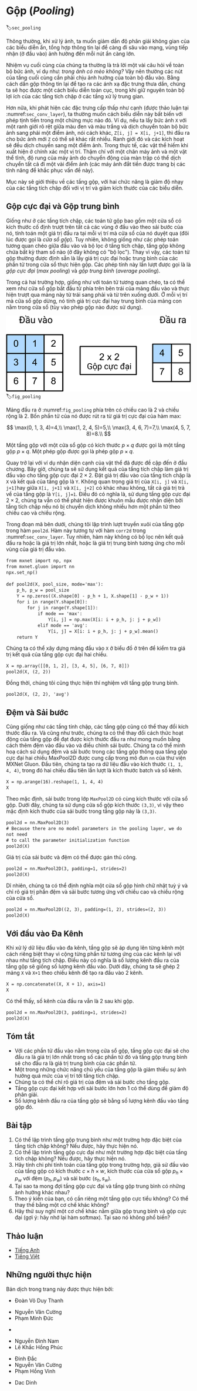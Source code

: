 <!-- ===================== Bắt đầu dịch Phần 1 ==================== -->
<!-- ========================================= REVISE PHẦN 1 - BẮT ĐẦU =================================== -->

<!--
# Pooling
-->

# Gộp (*Pooling*)
:label:`sec_pooling`


<!--
Often, as we process images, we want to gradually reduce the spatial resolution of our hidden representations, 
aggregating information so that the higher up we go in the network, the larger the receptive field (in the input) to which each hidden node is sensitive.
-->

Thông thường, khi xử lý ảnh, ta muốn giảm dần độ phân giải không gian của các biểu diễn ẩn, tổng hợp thông tin lại để càng đi sâu vào mạng, vùng tiếp nhận (ở đầu vào) ảnh hưởng đến mỗi nút ẩn càng lớn.

<!--
Often our ultimate task asks some global question about the image, e.g., *does it contain a cat?*
So typically the nodes of our final layer should be sensitive to the entire input.
By gradually aggregating information, yielding coarser and coarser maps, we accomplish this goal of ultimately learning a global representation,
while keeping all of the advantages of convolutional layers at the intermediate layers of processing.
-->

Nhiệm vụ cuối cùng của chúng ta thường là trả lời một vài câu hỏi về toàn bộ bức ảnh, ví dụ như: *trong ảnh có mèo không?* 
Vậy nên thường các nút của tầng cuối cùng cần phải chịu ảnh hưởng của toàn bộ đầu vào.
Bằng cách dần gộp thông tin lại để tạo ra các ánh xạ đặc trưng thưa dần, chúng ta sẽ học được một cách biểu diễn toàn cục,
trong khi giữ nguyên toàn bộ lợi ích của các tầng tích chập ở các tầng xử lý trung gian.

<!--
Moreover, when detecting lower-level features, such as edges (as discussed in :numref:`sec_conv_layer`),
we often want our representations to be somewhat invariant to translation.
For instance, if we take the image `X` with a sharp delineation between black and white
and shift the whole image by one pixel to the right, i.e., `Z[i, j] = X[i, j+1]`, then the output for the new image `Z` might be vastly different.
The edge will have shifted by one pixel and with it all the activations.
In reality, objects hardly ever occur exactly at the same place.
In fact, even with a tripod and a stationary object, vibration of the camera due to the movement of the shutter might shift everything by a pixel or so
(high-end cameras are loaded with special features to address this problem).
-->

Hơn nữa, khi phát hiện các đặc trưng cấp thấp như cạnh (được thảo luận tại :numref:`sec_conv_layer`), 
ta thường muốn cách biểu diễn này bất biến với phép tịnh tiến trong một chừng mực nào đó.
Ví dụ, nếu ta lấy bức ảnh `X` với một ranh giới rõ rệt giữa màu đen và màu trắng
và dịch chuyển toàn bộ bức ảnh sang phải một điểm ảnh, nói cách khác, `Z[i, j] = X[i, j+1]`, thì đầu ra cho bức ảnh mới `Z` có thể sẽ khác rất nhiều.
Ranh giới đó và các kích hoạt sẽ đều dịch chuyển sang một điểm ảnh.
Trong thực tế, các vật thể hiếm khi xuất hiện ở chính xác một vị trí.
Thậm chí với một chân máy ảnh và một vật thể tĩnh, độ rung của máy ảnh do chuyển động của màn trập có thể dịch chuyển tất cả đi một vài điểm ảnh 
(các máy ảnh đắt tiền được trang bị các tính năng để khắc phục vấn đề này).

<!--
This section introduces pooling layers, which serve the dual purposes of
mitigating the sensitivity of convolutional layers to location and of spatially downsampling representations.
-->

Mục này sẽ giới thiệu về các tầng gộp, với hai chức năng là giảm độ nhạy của các tầng tích chập đối với vị trí và giảm kích thước của các biểu diễn.

<!-- ===================== Kết thúc dịch Phần 1 ===================== -->

<!-- ===================== Bắt đầu dịch Phần 2 ===================== -->

<!--
## Maximum Pooling and Average Pooling
-->

## Gộp cực đại và Gộp trung bình

<!--
Like convolutional layers, pooling operators consist of a fixed-shape window that is slid over all regions in the input according to its stride, 
computing a single output for each location traversed by the fixed-shape window (sometimes known as the *pooling window*).
However, unlike the cross-correlation computation of the inputs and kernels in the convolutional layer, the pooling layer contains no parameters (there is no *filter*).
Instead, pooling operators are deterministic, typically calculating either the maximum or the average value of the elements in the pooling window.
These operations are called *maximum pooling* (*max pooling* for short) and *average pooling*, respectively.
-->

Giống như ở các tầng tích chập, các toán tử gộp bao gồm một cửa sổ có kích thước cố định trượt trên tất cả các vùng ở đầu vào theo sải bước của nó, tính toán một giá trị đầu ra tại mỗi vị trí mà cửa sổ của nó duyệt qua (đôi lúc được gọi là *cửa sổ gộp*).
Tuy nhiên, không giống như các phép toán tương quan chéo giữa đầu vào và bộ lọc ở tầng tích chập, tầng gộp không chứa bất kỳ tham số nào (ở đây không có "bộ lọc").
Thay vì vậy, các toán tử gộp thường được định sẵn là lấy giá trị cực đại hoặc trung bình của các phần tử trong cửa sổ thực hiện gộp.
Các phép tính này lần lượt được gọi là là *gộp cực đại* (*max pooling*) và *gộp trung bình* (*average pooling*).

<!--
In both cases, as with the cross-correlation operator, we can think of the pooling window as starting from the top left of the input array
and sliding across the input array from left to right and top to bottom.
At each location that the pooling window hits, it computes the maximum or average
value of the input subarray in the window (depending on whether *max* or *average* pooling is employed).
-->

Trong cả hai trường hợp, giống như với toán tử tương quan chéo, ta có thể xem như cửa sổ gộp bắt đầu từ phía trên bên trái của mảng đầu vào và thực hiện trượt qua mảng này từ trái sang phải và từ trên xuống dưới.
Ở mỗi vị trí mà cửa sổ gộp dừng, nó tính giá trị cực đại hay trung bình của mảng con nằm trong cửa sổ (tùy vào phép gộp nào được sử dụng).

<!--
![Maximum pooling with a pooling window shape of $2\times 2$. The shaded portions represent the first output element and the input element used for its computation: $\max(0, 1, 3, 4)=4$](../img/pooling.svg)
-->

![Gộp cực đại với cửa sổ có kích thước $2\times 2$. Các phần tô đậm thể hiện phần tử đầu ra đầu tiên và phần tử đầu vào đã dùng để tính toán: $max(0, 1, 3, 4)=4$](../img/pooling.svg)
:label:`fig_pooling`

<!--
The output array in :numref:`fig_pooling` above has a height of 2 and a width of 2.
The four elements are derived from the maximum value of $\text{max}$:
-->

Mảng đầu ra ở :numref:`fig_pooling` phía trên có chiều cao là 2 và chiều rộng là 2. 
Bốn phần tử của nó được rút ra từ giá trị cực đại của hàm $\text{max}$:

$$
\max(0, 1, 3, 4)=4,\\
\max(1, 2, 4, 5)=5,\\
\max(3, 4, 6, 7)=7,\\
\max(4, 5, 7, 8)=8.\\
$$

<!-- ===================== Kết thúc dịch Phần 2 ===================== -->

<!-- ===================== Bắt đầu dịch Phần 3 ===================== -->

<!--
A pooling layer with a pooling window shape of $p \times q$ is called a $p \times q$ pooling layer.
The pooling operation is called $p \times q$ pooling.
-->
Một tầng gộp với một cửa sổ gộp có kích thước $p \times q$ được gọi là một tầng gộp $p \times q$.
Một phép gộp được gọi là phép gộp $p \times q$.

<!--
Let us return to the object edge detection example mentioned at the beginning of this section.
Now we will use the output of the convolutional layer as the input for $2\times 2$ maximum pooling.
Set the convolutional layer input as `X` and the pooling layer output as `Y`. Whether or not the values of `X[i, j]` and `X[i, j+1]` are different,
or `X[i, j+1]` and `X[i, j+2]` are different, the pooling layer outputs all include `Y[i, j]=1`.
That is to say, using the $2\times 2$ maximum pooling layer, we can still detect if the pattern recognized by the convolutional layer
moves no more than one element in height and width.
-->
Quay trở lại với ví dụ nhận diện cạnh của vật thể đã được đề cập đến ở đầu chương.
Bây giờ, chúng ta sẽ sử dụng kết quả của tầng tích chập làm giá trị đầu vào cho tầng gộp cực đại $2\times 2$.
Đặt giá trị đầu vào của tầng tích chập là `X` và kết quả của tầng gộp là `Y`. 
Không quan trọng giá trị của `X[i, j]` và `X[i, j+1]`hay giữa `X[i, j+1]` và `X[i, j+2]` có khác nhau không, tất cả giá trị trả về của tầng gộp là `Y[i, j]=1`.
Điều đó có nghĩa là, sử dụng tầng gộp cực đại $2\times 2$, chúng ta vẫn có thể phát hiện được khuôn mẫu được nhận diện bởi tầng tích chập nếu nó bị chuyển dịch không nhiều hơn một phần tử theo chiều cao và chiều rộng.

<!--
In the code below, we implement the forward computation of the pooling layer in the `pool2d` function.
This function is similar to the `corr2d` function in :numref:`sec_conv_layer`.
However, here we have no kernel, computing the output as either the max or the average of each region in the input..
-->
Trong đoạn mã bên dưới, chúng tôi lập trình lượt truyền xuôi của tầng gộp trong hàm `pool2d`.
Hàm này tương tự với hàm `corr2d` trong :numref:`sec_conv_layer`.
Tuy nhiên, hàm này không có bộ lọc nên kết quả đầu ra hoặc là giá trị lớn nhất, hoặc là giá trị trung bình tương ứng cho mỗi vùng của giá trị đầu vào.

```{.python .input  n=3}
from mxnet import np, npx
from mxnet.gluon import nn
npx.set_np()

def pool2d(X, pool_size, mode='max'):
    p_h, p_w = pool_size
    Y = np.zeros((X.shape[0] - p_h + 1, X.shape[1] - p_w + 1))
    for i in range(Y.shape[0]):
        for j in range(Y.shape[1]):
            if mode == 'max':
                Y[i, j] = np.max(X[i: i + p_h, j: j + p_w])
            elif mode == 'avg':
                Y[i, j] = X[i: i + p_h, j: j + p_w].mean()
    return Y
```

<!--
We can construct the input array `X` in the above diagram to validate the output of the two-dimensional maximum pooling layer.
-->
Chúng ta có thể xây dựng mảng đầu vào `X` ở biểu đồ ở trên để kiểm tra giá trị kết quả của tầng gộp cực đại hai chiều.

```{.python .input  n=4}
X = np.array([[0, 1, 2], [3, 4, 5], [6, 7, 8]])
pool2d(X, (2, 2))
```

<!--
At the same time, we experiment with the average pooling layer.
-->
Đồng thời, chúng tôi cũng thực hiện thí nghiệm với tầng gộp trung bình.

```{.python .input  n=14}
pool2d(X, (2, 2), 'avg')
```

<!-- ===================== Kết thúc dịch Phần 3 ===================== -->

<!-- ===================== Bắt đầu dịch Phần 4 ===================== -->

<!-- ========================================= REVISE PHẦN 1 - KẾT THÚC ===================================-->

<!-- ========================================= REVISE PHẦN 2 - BẮT ĐẦU ===================================-->

<!--
## Padding and Stride
-->

## Đệm và Sải bước


<!--
As with convolutional layers, pooling layers can also change the output shape.
And as before, we can alter the operation to achieve a desired output shape by padding the input and adjusting the stride.
We can demonstrate the use of padding and strides in pooling layers via the two-dimensional maximum pooling layer MaxPool2D shipped in MXNet Gluon's `nn` module.
We first construct an input data of shape `(1, 1, 4, 4)`, where the first two dimensions are batch and channel.
-->

Cũng giống như các tầng tính chập, các tầng gộp cũng có thể thay đổi kích thước đầu ra. 
Và cũng như trước, chúng ta có thể thay đổi cách thức hoạt động của tầng gộp để đạt được kích thước đầu ra như mong muốn bằng cách thêm đệm vào đầu vào và điều chỉnh sải bước. 
Chúng ta có thể minh hoạ cách sử dụng đệm và sải bước trong các tầng gộp thông qua tầng gộp cực đại hai chiều MaxPool2D được cung cấp trong mô đun `nn` của thư viện MXNet Gluon. 
Đầu tiên, chúng ta tạo ra dữ liệu đầu vào kích thước `(1, 1, 4, 4)`, trong đó hai chiều đầu tiên lần lượt là kích thước batch và số kênh.


```{.python .input  n=15}
X = np.arange(16).reshape(1, 1, 4, 4)
X
```

<!--
By default, the stride in the `MaxPool2D` class has the same shape as the pooling window.
Below, we use a pooling window of shape `(3, 3)`, so we get a stride shape of `(3, 3)` by default.
-->

Theo mặc định, sải bước trong lớp `MaxPool2D` có cùng kích thước với cửa sổ gộp.
Dưới đây, chúng ta sử dụng cửa sổ gộp kích thước `(3,3)`, vì vậy theo mặc định kích thước của sải bước trong tầng gộp này là `(3,3)`.


```{.python .input  n=16}
pool2d = nn.MaxPool2D(3)
# Because there are no model parameters in the pooling layer, we do not need
# to call the parameter initialization function
pool2d(X)
```

<!--
The stride and padding can be manually specified.
-->

Giá trị của sải bước và đệm có thể được gán thủ công.

```{.python .input  n=7}
pool2d = nn.MaxPool2D(3, padding=1, strides=2)
pool2d(X)
```

<!--
Of course, we can specify an arbitrary rectangular pooling window
and specify the padding and stride for height and width, respectively.
-->

Dĩ nhiên, chúng ta có thể định nghĩa một cửa sổ gộp hình chữ nhật tuỳ ý và chỉ rõ giá trị phần đệm và sải bước tương ứng với chiều cao và chiều rộng của cửa sổ.

```{.python .input  n=8}
pool2d = nn.MaxPool2D((2, 3), padding=(1, 2), strides=(2, 3))
pool2d(X)
```

<!-- ===================== Kết thúc dịch Phần 4 ===================== -->

<!-- ===================== Bắt đầu dịch Phần 5 ===================== -->

<!--
## Multiple Channels
-->

## Với đầu vào Đa Kênh

<!--
When processing multi-channel input data, the pooling layer pools each input channel separately, rather than adding the inputs of each channel by channel as in a convolutional layer.
This means that the number of output channels for the pooling layer is the same as the number of input channels.
Below, we will concatenate arrays `X` and `X+1` on the channel dimension to construct an input with 2 channels.
-->

Khi xử lý dữ liệu đầu vào đa kênh, tầng gộp sẽ áp dụng lên từng kênh một cách riêng biệt thay vì cộng từng phần tử tương ứng của các kênh lại với nhau như tầng tích chập.
Điều này có nghĩa là số lượng kênh đầu ra của tầng gộp sẽ giống số lượng kênh đầu vào.
Dưới đây, chúng ta sẽ ghép 2 mảng `X` và `X+1` theo chiều kênh để tạo ra đầu vào 2 kênh.

```{.python .input  n=9}
X = np.concatenate((X, X + 1), axis=1)
X
```

<!--
As we can see, the number of output channels is still 2 after pooling.
-->

Có thể thấy, số kênh của đầu ra vẫn là 2 sau khi gộp.

```{.python .input  n=10}
pool2d = nn.MaxPool2D(3, padding=1, strides=2)
pool2d(X)
```

<!--
## Summary
-->

## Tóm tắt

<!--
* Taking the input elements in the pooling window, the maximum pooling operation assigns the maximum value as the output and the average pooling operation assigns the average value as the output.
* One of the major functions of a pooling layer is to alleviate the excessive sensitivity of the convolutional layer to location.
* We can specify the padding and stride for the pooling layer.
* Maximum pooling, combined with a stride larger than 1 can be used to reduce the resolution.
* The pooling layer's number of output channels is the same as the number of input channels.
-->

* Với các phần tử đầu vào nằm trong cửa sổ gộp, tầng gộp cực đại sẽ cho đầu ra là giá trị lớn nhất trong số các phần tử đó và tầng gộp trung bình sẽ cho đầu ra là giá trị trung bình của các phần tử.
* Một trong những chức năng chủ yếu của tầng gộp là giảm thiểu sự ảnh hưởng quá mức của vị trí tới tầng tích chập.
* Chúng ta có thể chỉ rõ giá trị của đệm và sải bước cho tầng gộp.
* Tầng gộp cực đại kết hợp với sải bước lớn hơn 1 có thể dùng để giảm độ phân giải.
* Số lượng kênh đầu ra của tầng gộp sẽ bằng số lượng kênh đầu vào tầng gộp đó.
<!--
## Exercises
-->

## Bài tập

<!--
1. Can you implement average pooling as a special case of a convolution layer? If so, do it.
1. Can you implement max pooling as a special case of a convolution layer? If so, do it.
1. What is the computational cost of the pooling layer? Assume that the input to the pooling layer is of size $c\times h\times w$, the pooling window has a shape of $p_h\times p_w$ with a padding of $(p_h, p_w)$ and a stride of $(s_h, s_w)$.
1. Why do you expect maximum pooling and average pooling to work differently?
1. Do we need a separate minimum pooling layer? Can you replace it with another operation?
1. Is there another operation between average and maximum pooling that you could consider (hint: recall the softmax)? Why might it not be so popular?
-->

1. Có thể lập trình tầng gộp trung bình như một trường hợp đặc biệt của tầng tích chập không? Nếu được, hãy thực hiện nó.
2. Có thể lập trình tầng gộp cực đại như một trường hợp đặc biệt của tầng tích chập không? Nếu được, hãy thực hiện nó.
3. Hãy tính chi phí tính toán của tầng gộp trong trường hợp, giả sử đầu vào của tầng gộp có kích thước $c\times h\times w$, kích thước của cửa sổ gộp $p_h\times p_w$ với đệm $(p_h, p_w)$ và sải bước $(s_h, s_w)$.
4. Tại sao ta mong đợi tầng gộp cực đại và tầng gộp trung bình có những ảnh hưởng khác nhau?
5. Theo ý kiến của bạn, có cần riêng một tầng gộp cực tiểu không? Có thể thay thế bằng một cơ chế khác không?
6. Hãy thử suy nghĩ một cơ chế khác nằm giữa gộp trung bình và gộp cực đại (gợi ý: hãy nhớ lại hàm softmax). Tại sao nó không phổ biến?

<!-- ===================== Kết thúc dịch Phần 5 ===================== -->
<!-- ========================================= REVISE PHẦN 2 - KẾT THÚC ===================================-->


<!--
## [Discussions](https://discuss.mxnet.io/t/2352)
-->

## Thảo luận
* [Tiếng Anh](https://discuss.mxnet.io/t/2352)
* [Tiếng Việt](https://forum.machinelearningcoban.com/c/d2l)

## Những người thực hiện
Bản dịch trong trang này được thực hiện bởi:
<!--
Tác giả của mỗi Pull Request điền tên mình và tên những người review mà bạn thấy
hữu ích vào từng phần tương ứng. Mỗi dòng một tên, bắt đầu bằng dấu `*`.
Lưu ý:
* Nếu reviewer không cung cấp tên, bạn có thể dùng tên tài khoản GitHub của họ
với dấu `@` ở đầu. Ví dụ: @aivivn.

* Tên đầy đủ của các reviewer có thể được tìm thấy tại https://github.com/aivivn/d2l-vn/blob/master/docs/contributors_info.md
-->

* Đoàn Võ Duy Thanh
<!-- Phần 1 -->
* Nguyễn Văn Cường
* Phạm Minh Đức
<!-- Phần 2 -->
*

<!-- Phần 3 -->
* Nguyễn Đình Nam
* Lê Khắc Hồng Phúc

<!-- Phần 4 -->
* Đinh Đắc
* Nguyễn Văn Cường
* Phạm Hồng Vinh
<!-- Phần 5 -->
* Dac Dinh
